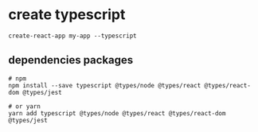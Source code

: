 # create typescript

```shell
create-react-app my-app --typescript
```


## dependencies packages
```shell
# npm
npm install --save typescript @types/node @types/react @types/react-dom @types/jest

# or yarn
yarn add typescript @types/node @types/react @types/react-dom @types/jest
```
